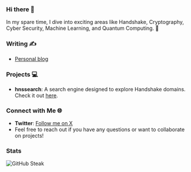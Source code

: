 ### Hi there 👋
In my spare time, I dive into exciting areas like Handshake, Cryptography, Cyber Security, Machine Learning, and Quantum Computing. 🚀

### Writing ✍️
- [Personal blog](https://arenz.ch) 

### Projects 💻
- **hnssearch**: A search engine designed to explore Handshake domains. Check it out [here](https://hnssearch.io/).

### Connect with Me 🌐
- **Twitter**: [Follow me on X](https://x.com/andir16)
- Feel free to reach out if you have any questions or want to collaborate on projects!

### Stats
![GitHub Steak](https://streak-stats.demolab.com/?user=andir16&date_format=M%20j%5B%2C%20Y%5D&mode=weekly)
